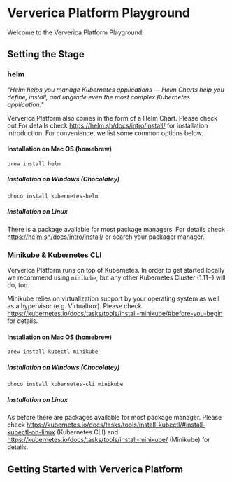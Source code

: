 # Ververica Platform Playground

Welcome to the Ververica Platform Playground!

## Setting the Stage

### helm

*"Helm helps you manage Kubernetes applications — Helm Charts help you define, install, and upgrade even the most 
complex Kubernetes application."*

Ververica Platform also comes in the form of a Helm Chart. Please check out For details check 
https://helm.sh/docs/intro/install/ for installation introduction.
For convenience, we list some common options below. 

#### Installation on Mac OS (homebrew)

```
brew install helm
```

##### Installation on Windows (Chocolatey) 

```
choco install kubernetes-helm
```

##### Installation on Linux

There is a package available for most package managers. For details check https://helm.sh/docs/intro/install/ or search 
your packager manager.

### Minikube & Kubernetes CLI

Ververica Platform runs on top of Kubernetes. In order to get started locally we recommend using `minikube`, but any 
other Kubernetes Cluster (1.11+) will do, too. 
 
Minikube relies on virtualization support by your operating system as well as a hypervisor (e.g. Virtualbox). Please 
check https://kubernetes.io/docs/tasks/tools/install-minikube/#before-you-begin for details.  

#### Installation on Mac OS (homebrew)

```
brew install kubectl minikube
```

##### Installation on Windows (Chocolatey) 

```
choco install kubernetes-cli minikube
```

##### Installation on Linux

As before there are packages available for most package manager. Please check 
https://kubernetes.io/docs/tasks/tools/install-kubectl/#install-kubectl-on-linux (Kubernetes CLI) and 
https://kubernetes.io/docs/tasks/tools/install-minikube/ (Minikube) for details. 



## Getting Started with Ververica Platform





